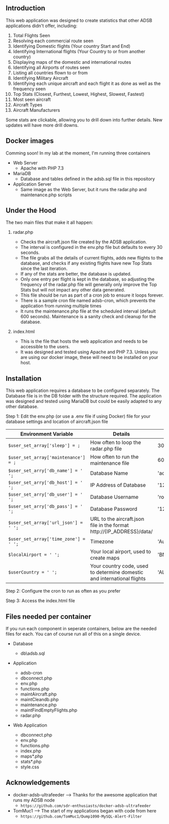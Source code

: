 ## Introduction
This web application was designed to create statistics that other ADSB applications didn't offer, including:
  1) Total Flights Seen
  2) Resolving each commercial route seen
  3) Identifying Domestic flights (Your country Start and End)
  4) Identifying International flights (Your Country to or from another country)
  5) Displaying maps of the domestic and international routes
  6) Identifying all Airports of routes seen
  7) Listing all countries flown to or from
  8) Identifying Military Aircraft
  9) Identifying each unique aircraft and each flight it as done as well as the frequency seen
  10) Top Stats (Closest, Furthest, Lowest, Highest, Slowest, Fastest)
  11) Most seen aircraft
  12) Aircraft Types
  13) Aircraft Manufacturers

Some stats are clickable, allowing you to drill down into further details. New updates will have more drill downs.

## Docker images
Comming soon!
In my lab at the moment, I'm running three containers
- Web Server
   - Apache with PHP 7.3
- MariaDB
   - Database and tables defined in the adsb.sql file in this repository
- Application Server
   - Same image as the Web Server, but it runs the radar.php and maintenance.php scripts


## Under the Hood
The two main files that make it all happen:
  1) radar.php
     - Checks the aircraft.json file created by the ADSB application.
     - The interval is configured in the env.php file but defaults to every 30 seconds.
     - The file grabs all the details of current flights, adds new flights to the database, and checks if any existing flights have new Top Stats since the last iteration. 
     - If any of the stats are better, the database is updated.
     - Only one entry per flight is kept in the database, so adjusting the frequency of the radar.php file will generally only improve the Top Stats but will not impact any other data generated. 
     - This file should be run as part of a cron job to ensure it loops forever.
     - There is a sample cron file named adsb-cron, which prevents the application from running multiple times
     - It runs the maintenance.php file at the scheduled interval (default 600 seconds). Maintenance is a sanity check and cleanup for the database.
  
  2) index.html
     - This is the file that hosts the web application and needs to be accessible to the users.
     - It was designed and tested using Apache and PHP 7.3. Unless you are using our docker image, these will need to be installed on your host.

## Installation
This web application requires a database to be configured separately. The Database file is in the DB folder with the structure required.
The application was designed and tested using MariaDB but could be easily adapted to any other database.

  Step 1: Edit the env.php (or use a .env file if using Docker) file for your database settings and location of aircraft.json file

| Environment Variable                       | Details                                 | Default      |
| ------------------------------------------ | --------------------------------------- | ------------ |
| `$user_set_array['sleep'] = ;`           | How often to loop the radar.php file    | 30 Seconds   |         
| `$user_set_array['maintenance'] = ;`    | How often to run the maintenance file   | 600 Seconds  |
| `$user_set_arry['db_name'] = ' ';`   | Database Name                                  | 'adsb'         |
| `$user_set_arry['db_host'] = ' ';`                      | IP Address of Database        | '127.0.0.1'    |
| `$user_set_arry['db_user'] = ' ';`                          | Database Username       | 'root'         |
| `$user_set_arry['db_pass'] = ' ';`                          | Database Password       | '123456'       |
| `$user_set_array['url_json'] = ' ';`  | URL to the aircraft.json file in the format http://{IP_ADDRESS}/data/       |              |
| `$user_set_array['time_zone'] = ' ';`                      | Timezone       | 'Australia/Brisbane' |
| `$localAirport = ' ';`                                                    | Your local airport, used to create maps | 'BNE' |
| `$userCountry = ' ';`                                                      | Your country code, used to determine domestic and international flights  | 'AU'  |
 
Step 2: Configure the cron to run as often as you prefer

Step 3: Access the index.html file

## Files needed per container
If you run each component in seperate containers, below are the needed files for each.
You can of course run all of this on a single device.

- Database
   - db\adsb.sql

- Application
   - adsb-cron
   - dbconnect.php
   - env.php
   - functions.php
   - maintAircraft.php
   - maintCleandb.php
   - maintenance.php
   - maintFindEmptyFlights.php
   - radar.php
   
- Web Application
   - dbconnect.php
   - env.php
   - functions.php
   - index.php
   - maps*.php
   - stats*.php
   - style.css

## Acknowledgements
- docker-adsb-ultrafeeder --> Thanks for the awesome application that runs my ADSB node
   - `https://github.com/sdr-enthusiasts/docker-adsb-ultrafeeder`
- TomMuc1 --> The start of my applications began with code from here 
   - `https://github.com/TomMuc1/Dump1090-MySQL-Alert-Filter`
